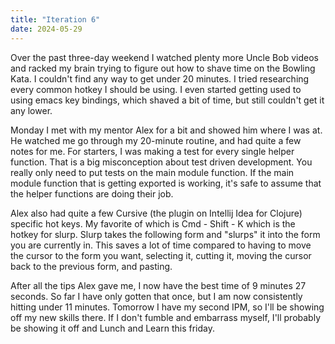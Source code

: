 ```yaml
---
title: "Iteration 6"
date: 2024-05-29
---
```


Over the past three-day weekend I watched plenty more Uncle Bob videos and racked my brain trying to figure out
how to shave time on the Bowling Kata. I couldn't find any way to get under 20 minutes. I tried researching every
common hotkey I should be using. I even started getting used to using emacs key bindings, which shaved a bit of
time, but still couldn't get it any lower.

Monday I met with my mentor Alex for a bit and showed him where I was at. He watched me go through my 20-minute routine,
and had quite a few notes for me. For starters, I was making a test for every single helper function. That is a big
misconception about test driven development. You really only need to put tests on the main module function. If the main
module function that is getting exported is working, it's safe to assume that the helper functions are doing their job.

Alex also had quite a few Cursive (the plugin on Intellij Idea for Clojure) specific hot keys. My favorite of which is
Cmd - Shift - K which is the hotkey for slurp. Slurp takes the following form and "slurps" it into the form you are 
currently in. This saves a lot of time compared to having to move the cursor to the form you want, selecting it, cutting
it, moving the cursor back to the previous form, and pasting.

After all the tips Alex gave me, I now have the best time of 9 minutes 27 seconds. So far I have only gotten that once,
but I am now consistently hitting under 11 minutes. Tomorrow I have my second IPM, so I'll be showing off my new skills
there. If I don't fumble and embarrass myself, I'll probably be showing it off and Lunch and Learn this friday.